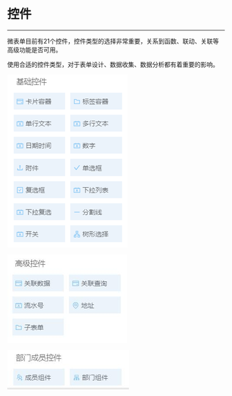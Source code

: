# 控件
***
微表单目前有21个控件，控件类型的选择非常重要，关系到函数、联动、关联等高级功能是否可用。

使用合适的控件类型，对于表单设计、数据收集、数据分析都有着重要的影响。
  
![基础控件](..\assets\设计页面\基础控件.png)

![高级控件](..\assets\设计页面\高级控件.jpg)

![部门成员控件](..\assets\设计页面\部门成员控件.jpg)



